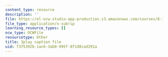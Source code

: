 ```yaml
---
content_type: resource
description: ''
file: https://ol-ocw-studio-app-production.s3.amazonaws.com/courses/8-701-introduction-to-nuclear-and-particle-physics-fall-2020/f3f5392b1ac63ab0995f8f1d0cad291a_3GHk5vlb26o.srt
file_type: application/x-subrip
learning_resource_types: []
ocw_type: OCWFile
resourcetype: Other
title: 3play caption file
uid: f3f5392b-1ac6-3ab0-995f-8f1d0cad291a
---
```

